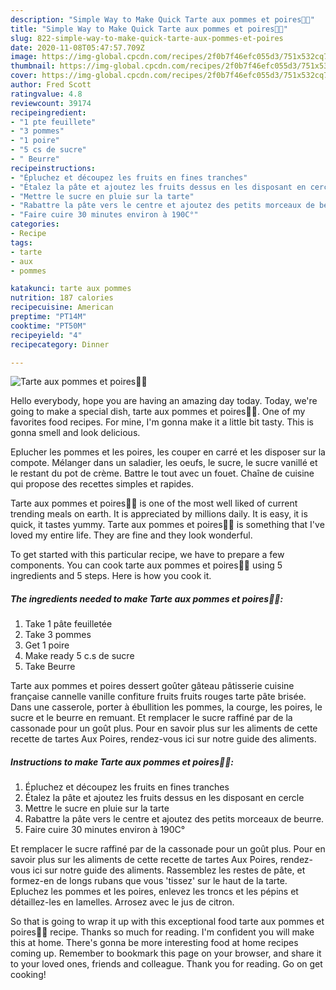 ```yaml
---
description: "Simple Way to Make Quick Tarte aux pommes et poires🍏🍐"
title: "Simple Way to Make Quick Tarte aux pommes et poires🍏🍐"
slug: 822-simple-way-to-make-quick-tarte-aux-pommes-et-poires
date: 2020-11-08T05:47:57.709Z
image: https://img-global.cpcdn.com/recipes/2f0b7f46efc055d3/751x532cq70/tarte-aux-pommes-et-poires🍏🍐-photo-principale-de-la-recette.jpg
thumbnail: https://img-global.cpcdn.com/recipes/2f0b7f46efc055d3/751x532cq70/tarte-aux-pommes-et-poires🍏🍐-photo-principale-de-la-recette.jpg
cover: https://img-global.cpcdn.com/recipes/2f0b7f46efc055d3/751x532cq70/tarte-aux-pommes-et-poires🍏🍐-photo-principale-de-la-recette.jpg
author: Fred Scott
ratingvalue: 4.8
reviewcount: 39174
recipeingredient:
- "1 pte feuillete"
- "3 pommes"
- "1 poire"
- "5 cs de sucre"
- " Beurre"
recipeinstructions:
- "Épluchez et découpez les fruits en fines tranches"
- "Étalez la pâte et ajoutez les fruits dessus en les disposant en cercle"
- "Mettre le sucre en pluie sur la tarte"
- "Rabattre la pâte vers le centre et ajoutez des petits morceaux de beurre."
- "Faire cuire 30 minutes environ à 190C°"
categories:
- Recipe
tags:
- tarte
- aux
- pommes

katakunci: tarte aux pommes 
nutrition: 187 calories
recipecuisine: American
preptime: "PT14M"
cooktime: "PT50M"
recipeyield: "4"
recipecategory: Dinner

---
```



![Tarte aux pommes et poires🍏🍐](https://img-global.cpcdn.com/recipes/2f0b7f46efc055d3/751x532cq70/tarte-aux-pommes-et-poires🍏🍐-photo-principale-de-la-recette.jpg)

Hello everybody, hope you are having an amazing day today. Today, we're going to make a special dish, tarte aux pommes et poires🍏🍐. One of my favorites food recipes. For mine, I'm gonna make it a little bit tasty. This is gonna smell and look delicious.

Eplucher les pommes et les poires, les couper en carré et les disposer sur la compote. Mélanger dans un saladier, les oeufs, le sucre, le sucre vanillé et le restant du pot de crème. Battre le tout avec un fouet. Chaîne de cuisine qui propose des recettes simples et rapides.

Tarte aux pommes et poires🍏🍐 is one of the most well liked of current trending meals on earth. It is appreciated by millions daily. It is easy, it is quick, it tastes yummy. Tarte aux pommes et poires🍏🍐 is something that I've loved my entire life. They are fine and they look wonderful.


To get started with this particular recipe, we have to prepare a few components. You can cook tarte aux pommes et poires🍏🍐 using 5 ingredients and 5 steps. Here is how you cook it.

<!--inarticleads1-->

##### The ingredients needed to make Tarte aux pommes et poires🍏🍐:

1. Take 1 pâte feuilletée
1. Take 3 pommes
1. Get 1 poire
1. Make ready 5 c.s de sucre
1. Take  Beurre


Tarte aux pommes et poires dessert goûter gâteau pâtisserie cuisine française cannelle vanille confiture fruits fruits rouges tarte pâte brisée. Dans une casserole, porter à ébullition les pommes, la courge, les poires, le sucre et le beurre en remuant. Et remplacer le sucre raffiné par de la cassonade pour un goût plus. Pour en savoir plus sur les aliments de cette recette de tartes Aux Poires, rendez-vous ici sur notre guide des aliments. 

<!--inarticleads2-->

##### Instructions to make Tarte aux pommes et poires🍏🍐:

1. Épluchez et découpez les fruits en fines tranches
1. Étalez la pâte et ajoutez les fruits dessus en les disposant en cercle
1. Mettre le sucre en pluie sur la tarte
1. Rabattre la pâte vers le centre et ajoutez des petits morceaux de beurre.
1. Faire cuire 30 minutes environ à 190C°


Et remplacer le sucre raffiné par de la cassonade pour un goût plus. Pour en savoir plus sur les aliments de cette recette de tartes Aux Poires, rendez-vous ici sur notre guide des aliments. Rassemblez les restes de pâte, et formez-en de longs rubans que vous &#39;tissez&#39; sur le haut de la tarte. Epluchez les pommes et les poires, enlevez les troncs et les pépins et détaillez-les en lamelles. Arrosez avec le jus de citron. 

So that is going to wrap it up with this exceptional food tarte aux pommes et poires🍏🍐 recipe. Thanks so much for reading. I'm confident you will make this at home. There's gonna be more interesting food at home recipes coming up. Remember to bookmark this page on your browser, and share it to your loved ones, friends and colleague. Thank you for reading. Go on get cooking!
